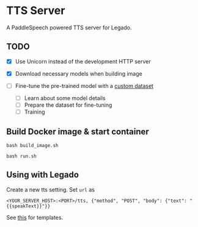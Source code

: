 # TTS Server

A PaddleSpeech powered TTS server for Legado.

## TODO

- [x] Use Unicorn instead of the development HTTP server

- [x] Download necessary models when building image

- [ ] Fine-tune the pre-trained model with a [custom dataset](https://github.com/w4123/GenshinVoice)
  - [ ] Learn about some model details
  - [ ] Prepare the dataset for fine-tuning
  - [ ] Training  

## Build Docker image & start container
```
bash build_image.sh

bash run.sh
```

## Using with Legado

Create a new tts setting. Set `url` as 

```
<YOUR_SERVER_HOST>:<PORT>/tts, {"method", "POST", "body": {"text": "{{speakText}}"}}
```

See [this](https://github.com/gedoor/legado/blob/203de9f0543d198e286d5903d570054e0a3ba409/app/src/main/assets/defaultData/httpTTS.json) for templates.

